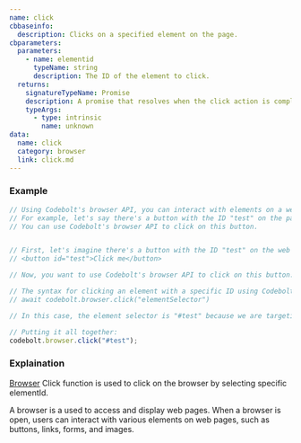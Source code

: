 ```yaml
---
name: click
cbbaseinfo:
  description: Clicks on a specified element on the page.
cbparameters:
  parameters:
    - name: elementid
      typeName: string
      description: The ID of the element to click.
  returns:
    signatureTypeName: Promise
    description: A promise that resolves when the click action is complete.
    typeArgs:
      - type: intrinsic
        name: unknown
data:
  name: click
  category: browser
  link: click.md
---
```

<CBBaseInfo/> 
 <CBParameters/>

### Example

```js
// Using Codebolt's browser API, you can interact with elements on a web page.
// For example, let's say there's a button with the ID "test" on the page.
// You can use Codebolt's browser API to click on this button.


// First, let's imagine there's a button with the ID "test" on the web page.
// <button id="test">Click me</button>

// Now, you want to use Codebolt's browser API to click on this button.

// The syntax for clicking an element with a specific ID using Codebolt's browser API is:
// await codebolt.browser.click("elementSelector")

// In this case, the element selector is "#test" because we are targeting an element with the ID "test".

// Putting it all together:
codebolt.browser.click("#test");

```

### Explaination 

[Browser](../../developer/modules/browser)  Click function is used to click on the browser by selecting specific elementId.

A browser is a used to access and display web pages. When a browser is open, users can interact with various elements on web pages, such as buttons, links, forms, and images.

